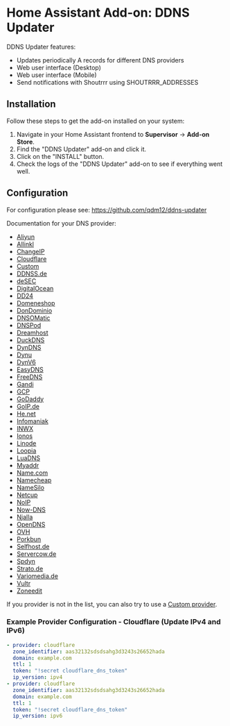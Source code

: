 # Home Assistant Add-on: DDNS Updater

DDNS Updater features:

- Updates periodically A records for different DNS providers
- Web user interface (Desktop)
- Web user interface (Mobile)
- Send notifications with Shoutrrr using SHOUTRRR_ADDRESSES

## Installation

Follow these steps to get the add-on installed on your system:

1. Navigate in your Home Assistant frontend to **Supervisor** -> **Add-on Store**.
2. Find the "DDNS Updater" add-on and click it.
3. Click on the "INSTALL" button.
4. Check the logs of the "DDNS Updater" add-on to see if everything went well.

## Configuration

For configuration please see: https://github.com/qdm12/ddns-updater

Documentation for your DNS provider:
- [Aliyun](https://github.com/qdm12/ddns-updater/blob/master/docs/aliyun.md)
- [Allinkl](https://github.com/qdm12/ddns-updater/blob/master/docs/allinkl.md)
- [ChangeIP](https://github.com/qdm12/ddns-updater/blob/master/docs/changeip.md)
- [Cloudflare](https://github.com/qdm12/ddns-updater/blob/master/docs/cloudflare.md)
- [Custom](https://github.com/qdm12/ddns-updater/blob/master/docs/custom.md)
- [DDNSS.de](https://github.com/qdm12/ddns-updater/blob/master/docs/ddnss.de.md)
- [deSEC](https://github.com/qdm12/ddns-updater/blob/master/docs/desec.md)
- [DigitalOcean](https://github.com/qdm12/ddns-updater/blob/master/docs/digitalocean.md)
- [DD24](https://github.com/qdm12/ddns-updater/blob/master/docs/dd24.md)
- [Domeneshop](https://github.com/qdm12/ddns-updater/blob/master/docs/domeneshop.md)
- [DonDominio](https://github.com/qdm12/ddns-updater/blob/master/docs/dondominio.md)
- [DNSOMatic](https://github.com/qdm12/ddns-updater/blob/master/docs/dnsomatic.md)
- [DNSPod](https://github.com/qdm12/ddns-updater/blob/master/docs/dnspod.md)
- [Dreamhost](https://github.com/qdm12/ddns-updater/blob/master/docs/dreamhost.md)
- [DuckDNS](https://github.com/qdm12/ddns-updater/blob/master/docs/duckdns.md)
- [DynDNS](https://github.com/qdm12/ddns-updater/blob/master/docs/dyndns.md)
- [Dynu](https://github.com/qdm12/ddns-updater/blob/master/docs/dynu.md)
- [DynV6](https://github.com/qdm12/ddns-updater/blob/master/docs/dynv6.md)
- [EasyDNS](https://github.com/qdm12/ddns-updater/blob/master/docs/easydns.md)
- [FreeDNS](https://github.com/qdm12/ddns-updater/blob/master/docs/freedns.md)
- [Gandi](https://github.com/qdm12/ddns-updater/blob/master/docs/gandi.md)
- [GCP](https://github.com/qdm12/ddns-updater/blob/master/docs/gcp.md)
- [GoDaddy](https://github.com/qdm12/ddns-updater/blob/master/docs/godaddy.md)
- [GoIP.de](https://github.com/qdm12/ddns-updater/blob/master/docs/goip.md)
- [He.net](https://github.com/qdm12/ddns-updater/blob/master/docs/he.net.md)
- [Infomaniak](https://github.com/qdm12/ddns-updater/blob/master/docs/infomaniak.md)
- [INWX](https://github.com/qdm12/ddns-updater/blob/master/docs/inwx.md)
- [Ionos](https://github.com/qdm12/ddns-updater/blob/master/docs/ionos.md)
- [Linode](https://github.com/qdm12/ddns-updater/blob/master/docs/linode.md)
- [Loopia](https://github.com/qdm12/ddns-updater/blob/master/docs/loopia.md)
- [LuaDNS](https://github.com/qdm12/ddns-updater/blob/master/docs/luadns.md)
- [Myaddr](https://github.com/qdm12/ddns-updater/blob/master/docs/myaddr.md)
- [Name.com](https://github.com/qdm12/ddns-updater/blob/master/docs/name.com.md)
- [Namecheap](https://github.com/qdm12/ddns-updater/blob/master/docs/namecheap.md)
- [NameSilo](https://github.com/qdm12/ddns-updater/blob/master/docs/namesilo.md)
- [Netcup](https://github.com/qdm12/ddns-updater/blob/master/docs/netcup.md)
- [NoIP](https://github.com/qdm12/ddns-updater/blob/master/docs/noip.md)
- [Now-DNS](https://github.com/qdm12/ddns-updater/blob/master/docs/nowdns.md)
- [Njalla](https://github.com/qdm12/ddns-updater/blob/master/docs/njalla.md)
- [OpenDNS](https://github.com/qdm12/ddns-updater/blob/master/docs/opendns.md)
- [OVH](https://github.com/qdm12/ddns-updater/blob/master/docs/ovh.md)
- [Porkbun](https://github.com/qdm12/ddns-updater/blob/master/docs/porkbun.md)
- [Selfhost.de](https://github.com/qdm12/ddns-updater/blob/master/docs/selfhost.de.md)
- [Servercow.de](https://github.com/qdm12/ddns-updater/blob/master/docs/servercow.md)
- [Spdyn](https://github.com/qdm12/ddns-updater/blob/master/docs/spdyn.md)
- [Strato.de](https://github.com/qdm12/ddns-updater/blob/master/docs/strato.md)
- [Variomedia.de](https://github.com/qdm12/ddns-updater/blob/master/docs/variomedia.md)
- [Vultr](https://github.com/qdm12/ddns-updater/blob/master/docs/vultr.md)
- [Zoneedit](https://github.com/qdm12/ddns-updater/blob/master/docs/zoneedit.md)

If you provider is not in the list, you can also try to use a [Custom provider](https://github.com/qdm12/ddns-updater/blob/master/docs/custom.md).

### Example Provider Configuration - Cloudflare (Update IPv4 and IPv6)
```yaml
- provider: cloudflare
  zone_identifier: aas32132sdsdsahg3d3243s26652hada
  domain: example.com
  ttl: 1
  token: "!secret cloudflare_dns_token"
  ip_version: ipv4
- provider: cloudflare
  zone_identifier: aas32132sdsdsahg3d3243s26652hada
  domain: example.com
  ttl: 1
  token: "!secret cloudflare_dns_token"
  ip_version: ipv6
```